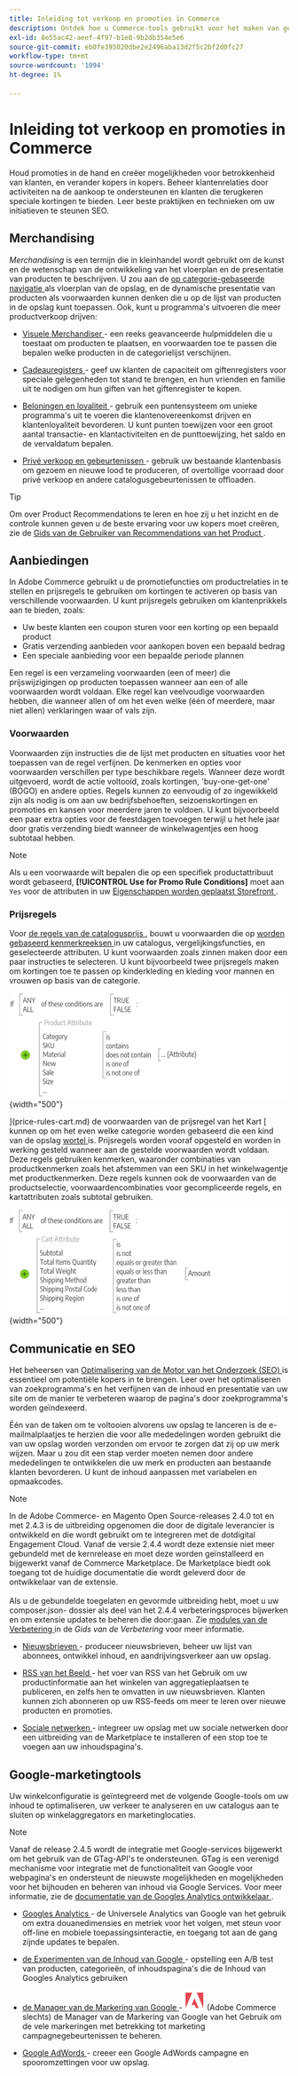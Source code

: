 ```yaml
---
title: Inleiding tot verkoop en promoties in Commerce
description: Ontdek hoe u Commerce-tools gebruikt voor het maken van gerichte promoties en kansen om klantenbinding te bevorderen.
exl-id: 8e55ac42-aeef-4f97-b1e8-9b2db354e5e6
source-git-commit: eb0fe395020dbe2e2496aba13d2f5c2bf2d0fc27
workflow-type: tm+mt
source-wordcount: '1094'
ht-degree: 1%

---
```


# Inleiding tot verkoop en promoties in Commerce

Houd promoties in de hand en creëer mogelijkheden voor betrokkenheid van klanten, en verander kopers in kopers. Beheer klantenrelaties door activiteiten na de aankoop te ondersteunen en klanten die terugkeren speciale kortingen te bieden. Leer beste praktijken en technieken om uw initiatieven te steunen SEO.

## Merchandising

_Merchandising_ is een termijn die in kleinhandel wordt gebruikt om de kunst en de wetenschap van de ontwikkeling van het vloerplan en de presentatie van producten te beschrijven. U zou aan de [ op categorie-gebaseerde navigatie ](../catalog/navigation-top.md) als vloerplan van de opslag, en de dynamische presentatie van producten als voorwaarden kunnen denken die u op de lijst van producten in de opslag kunt toepassen. Ook, kunt u programma&#39;s uitvoeren die meer productverkoop drijven:

- [ Visuele Merchandiser ](visual-merchandiser.md) - een reeks geavanceerde hulpmiddelen die u toestaat om producten te plaatsen, en voorwaarden toe te passen die bepalen welke producten in de categorielijst verschijnen.

- [ Cadeauregisters ](gift-registries.md) - geef uw klanten de capaciteit om giftenregisters voor speciale gelegenheden tot stand te brengen, en hun vrienden en familie uit te nodigen om hun giften van het giftenregister te kopen.

- [ Beloningen en loyaliteit ](rewards-loyalty.md) - gebruik een puntensysteem om unieke programma&#39;s uit te voeren die klantenovereenkomst drijven en klantenloyaliteit bevorderen. U kunt punten toewijzen voor een groot aantal transactie- en klantactiviteiten en de punttoewijzing, het saldo en de vervaldatum bepalen.

- [ Privé verkoop en gebeurtenissen ](events-private-sales.md) - gebruik uw bestaande klantenbasis om gezoem en nieuwe lood te produceren, of overtollige voorraad door privé verkoop en andere catalogusgebeurtenissen te offloaden.

>[!TIP]
>
>Om over Product Recommendations te leren en hoe zij u het inzicht en de controle kunnen geven u de beste ervaring voor uw kopers moet creëren, zie de [ Gids van de Gebruiker van Recommendations van het Product ](https://experienceleague.adobe.com/docs/commerce-merchant-services/product-recommendations/guide-overview.html).

## Aanbiedingen

In Adobe Commerce gebruikt u de promotiefuncties om productrelaties in te stellen en prijsregels te gebruiken om kortingen te activeren op basis van verschillende voorwaarden. U kunt prijsregels gebruiken om klantenprikkels aan te bieden, zoals:

- Uw beste klanten een coupon sturen voor een korting op een bepaald product
- Gratis verzending aanbieden voor aankopen boven een bepaald bedrag
- Een speciale aanbieding voor een bepaalde periode plannen

Een regel is een verzameling voorwaarden (een of meer) die prijswijzigingen op producten toepassen wanneer aan een of alle voorwaarden wordt voldaan. Elke regel kan veelvoudige voorwaarden hebben, die wanneer allen of om het even welke (één of meerdere, maar niet allen) verklaringen waar of vals zijn.

### Voorwaarden

Voorwaarden zijn instructies die de lijst met producten en situaties voor het toepassen van de regel verfijnen. De kenmerken en opties voor voorwaarden verschillen per type beschikbare regels. Wanneer deze wordt uitgevoerd, wordt de actie voltooid, zoals kortingen, &#39;buy-one-get-one&#39; (BOGO) en andere opties. Regels kunnen zo eenvoudig of zo ingewikkeld zijn als nodig is om aan uw bedrijfsbehoeften, seizoenskortingen en promoties en kansen voor meerdere jaren te voldoen. U kunt bijvoorbeeld een paar extra opties voor de feestdagen toevoegen terwijl u het hele jaar door gratis verzending biedt wanneer de winkelwagentjes een hoog subtotaal hebben.

>[!NOTE]
>
>Als u een voorwaarde wilt bepalen die op een specifiek productattribuut wordt gebaseerd, **[!UICONTROL Use for Promo Rule Conditions]** moet aan `Yes` voor de attributen in uw [ Eigenschappen worden geplaatst Storefront ](../catalog/attribute-product-create.md).


### Prijsregels

Voor [ de regels van de catalogusprijs ](price-rules-catalog.md), bouwt u voorwaarden die op [ worden gebaseerd kenmerkreeksen ](../catalog/attribute-sets.md) in uw catalogus, vergelijkingsfuncties, en geselecteerde attributen. U kunt voorwaarden zoals zinnen maken door een paar instructies te selecteren. U kunt bijvoorbeeld twee prijsregels maken om kortingen toe te passen op kinderkleding en kleding voor mannen en vrouwen op basis van de categorie.

![ Diagram - de regels van de catalogusprijs van het voorbeeld ](./assets/diagram-catalog-price-rules.png){width="500"}

](price-rules-cart.md) de voorwaarden van de prijsregel van het Kart [ kunnen op om het even welke categorie worden gebaseerd die een kind van de opslag [ wortel ](../catalog/category-root.md) is. Prijsregels worden vooraf opgesteld en worden in werking gesteld wanneer aan de gestelde voorwaarden wordt voldaan. Deze regels gebruiken kenmerken, waaronder combinaties van productkenmerken zoals het afstemmen van een SKU in het winkelwagentje met productkenmerken. Deze regels kunnen ook de voorwaarden van de productselectie, voorwaardencombinaties voor gecompliceerde regels, en kartattributen zoals subtotal gebruiken.

![ Diagram - de regels van de kartprijs van het voorbeeld ](./assets/diagram-cart-price-rules.png){width="500"}

## Communicatie en SEO

Het beheersen van [ Optimalisering van de Motor van het Onderzoek (SEO) ](seo-overview.md) is essentieel om potentiële kopers in te brengen. Leer over het optimaliseren van zoekprogramma&#39;s en het verfijnen van de inhoud en presentatie van uw site om de manier te verbeteren waarop de pagina&#39;s door zoekprogramma&#39;s worden geïndexeerd.

Één van de taken om te voltooien alvorens uw opslag te lanceren is de e-mailmalplaatjes te herzien die voor alle mededelingen worden gebruikt die van uw opslag worden verzonden om ervoor te zorgen dat zij op uw merk wijzen. Maar u zou dit een stap verder moeten nemen door andere mededelingen te ontwikkelen die uw merk en producten aan bestaande klanten bevorderen. U kunt de inhoud aanpassen met variabelen en opmaakcodes.

>[!NOTE]
>
>In de Adobe Commerce- en Magento Open Source-releases 2.4.0 tot en met 2.4.3 is de uitbreiding opgenomen die door de digitale leverancier is ontwikkeld en die wordt gebruikt om te integreren met de dotdigital Engagement Cloud. Vanaf de versie 2.4.4 wordt deze extensie niet meer gebundeld met de kernrelease en moet deze worden geïnstalleerd en bijgewerkt vanaf de Commerce Marketplace. De Marketplace biedt ook toegang tot de huidige documentatie die wordt geleverd door de ontwikkelaar van de extensie.
><br><br>
>Als u de gebundelde toegelaten en gevormde uitbreiding hebt, moet u uw composer.json- dossier als deel van het 2.4.4 verbeteringsproces bijwerken en om extensie updates te beheren die door:gaan. Zie [ modules van de Verbetering ](https://experienceleague.adobe.com/docs/commerce-operations/upgrade-guide/modules/upgrade.html) in de _Gids van de Verbetering_ voor meer informatie.

- [ Nieuwsbrieven ](newsletters.md) - produceer nieuwsbrieven, beheer uw lijst van abonnees, ontwikkel inhoud, en aandrijvingsverkeer aan uw opslag.

- [ RSS van het Beeld ](social-rss.md#rss-feeds) - het voer van RSS van het Gebruik om uw productinformatie aan het winkelen van aggregatieplaatsen te publiceren, en zelfs hen te omvatten in uw nieuwsbrieven. Klanten kunnen zich abonneren op uw RSS-feeds om meer te leren over nieuwe producten en promoties.

- [ Sociale netwerken ](social-rss.md#social-networks) - integreer uw opslag met uw sociale netwerken door een uitbreiding van de Marketplace te installeren of een stop toe te voegen aan uw inhoudspagina&#39;s.

## Google-marketingtools

Uw winkelconfiguratie is geïntegreerd met de volgende Google-tools om uw inhoud te optimaliseren, uw verkeer te analyseren en uw catalogus aan te sluiten op winkelaggregators en marketinglocaties.

>[!NOTE]
>
>Vanaf de release 2.4.5 wordt de integratie met Google-services bijgewerkt om het gebruik van de GTag-API&#39;s te ondersteunen. GTag is een verenigd mechanisme voor integratie met de functionaliteit van Google voor webpagina&#39;s en ondersteunt de nieuwste mogelijkheden en mogelijkheden voor het bijhouden en beheren van inhoud via Google Services. Voor meer informatie, zie de [ documentatie van de Googles Analytics ontwikkelaar ](https://developers.google.com/analytics/devguides/collection/gtagjs).

- [ Googles Analytics ](google-analytics.md) - de Universele Analytics van Google van het gebruik om extra douanedimensies en metriek voor het volgen, met steun voor off-line en mobiele toepassingsinteractie, en toegang tot aan de gang zijnde updates te bepalen.

- [ de Experimenten van de Inhoud van Google ](google-content-experiments.md) - opstelling een A/B test van producten, categorieën, of inhoudspagina&#39;s die de Inhoud van Googles Analytics gebruiken

- [ de Manager van de Markering van Google ](google-tag-manager.md) - ![ Adobe Commerce ](../assets/adobe-logo.svg) (Adobe Commerce slechts) de Manager van de Markering van Google van het Gebruik om de vele markeringen met betrekking tot marketing campagnegebeurtenissen te beheren.

- [ Google AdWords ](google-adwords.md) - creeer een Google AdWords campagne en spooromzettingen voor uw opslag.
